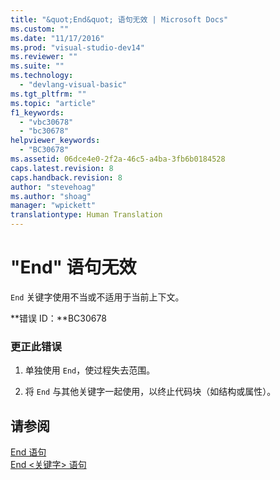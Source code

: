 ```yaml
---
title: "&quot;End&quot; 语句无效 | Microsoft Docs"
ms.custom: ""
ms.date: "11/17/2016"
ms.prod: "visual-studio-dev14"
ms.reviewer: ""
ms.suite: ""
ms.technology: 
  - "devlang-visual-basic"
ms.tgt_pltfrm: ""
ms.topic: "article"
f1_keywords: 
  - "vbc30678"
  - "bc30678"
helpviewer_keywords: 
  - "BC30678"
ms.assetid: 06dce4e0-2f2a-46c5-a4ba-3fb6b0184528
caps.latest.revision: 8
caps.handback.revision: 8
author: "stevehoag"
ms.author: "shoag"
manager: "wpickett"
translationtype: Human Translation
---
```

# &quot;End&quot; 语句无效
`End` 关键字使用不当或不适用于当前上下文。  
  
 **错误 ID：**BC30678  
  
### 更正此错误  
  
1.  单独使用 `End`，使过程失去范围。  
  
2.  将 `End` 与其他关键字一起使用，以终止代码块（如结构或属性）。  
  
## 请参阅  
 [End 语句](../../visual-basic/language-reference/statements/end-statement.md)   
 [End \<关键字\> 语句](../../visual-basic/language-reference/statements/end-keyword-statement.md)